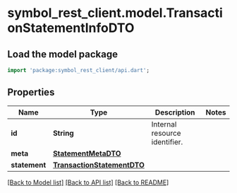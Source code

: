 # symbol_rest_client.model.TransactionStatementInfoDTO

## Load the model package
```dart
import 'package:symbol_rest_client/api.dart';
```

## Properties
Name | Type | Description | Notes
------------ | ------------- | ------------- | -------------
**id** | **String** | Internal resource identifier. | 
**meta** | [**StatementMetaDTO**](StatementMetaDTO.md) |  | 
**statement** | [**TransactionStatementDTO**](TransactionStatementDTO.md) |  | 

[[Back to Model list]](../README.md#documentation-for-models) [[Back to API list]](../README.md#documentation-for-api-endpoints) [[Back to README]](../README.md)


